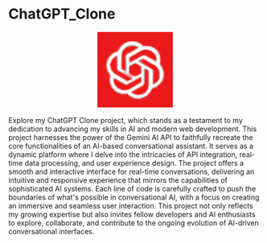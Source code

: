# ChatGPT_Clone
<div align="center">
<img src="public/chatGPT.png" width="150" height="auto">
</div>
<p>Explore my ChatGPT Clone project, which stands as a testament to my dedication to advancing my skills in AI and modern web development. This project harnesses the power of the Gemini AI API to faithfully recreate the core functionalities of an AI-based conversational assistant. It serves as a dynamic platform where I delve into the intricacies of API integration, real-time data processing, and user experience design. The project offers a smooth and interactive interface for real-time conversations, delivering an intuitive and responsive experience that mirrors the capabilities of sophisticated AI systems. Each line of code is carefully crafted to push the boundaries of what's possible in conversational AI, with a focus on creating an immersive and seamless user interaction. This project not only reflects my growing expertise but also invites fellow developers and AI enthusiasts to explore, collaborate, and contribute to the ongoing evolution of AI-driven conversational interfaces.</p>